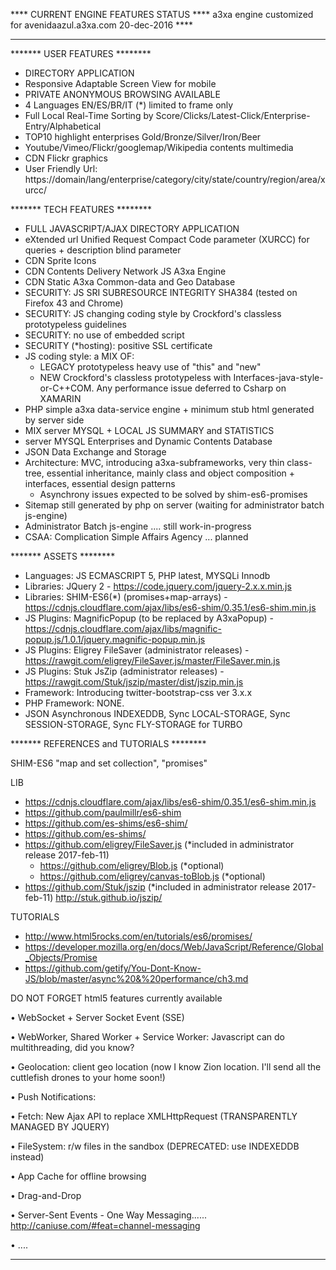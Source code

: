 **** CURRENT ENGINE FEATURES STATUS ****
a3xa engine customized for avenidaazul.a3xa.com 
20-dec-2016 **** 
______________________________________________




******* USER FEATURES ********

* DIRECTORY APPLICATION
* Responsive Adaptable Screen View for mobile
* PRIVATE ANONYMOUS BROWSING AVAILABLE 
* 4 Languages EN/ES/BR/IT (\*) limited to frame only
* Full Local Real-Time Sorting by Score/Clicks/Latest-Click/Enterprise-Entry/Alphabetical
* TOP10 highlight enterprises Gold/Bronze/Silver/Iron/Beer
* Youtube/Vimeo/Flickr/googlemap/Wikipedia contents multimedia
* CDN Flickr graphics
* User Friendly Url:   https://domain/lang/enterprise/category/city/state/country/region/area/xurcc/





******* TECH FEATURES ********

* FULL JAVASCRIPT/AJAX DIRECTORY APPLICATION
* eXtended url Unified Request Compact Code parameter (XURCC) for queries + description blind parameter
* CDN Sprite Icons
* CDN Contents Delivery Network JS A3xa Engine
* CDN Static A3xa Common-data and Geo Database
* SECURITY: JS SRI SUBRESOURCE INTEGRITY  SHA384 (tested on Firefox 43 and Chrome)
* SECURITY: JS changing coding style by Crockford's classless prototypeless guidelines
* SECURITY: no use of embedded script
* SECURITY (*hosting): positive SSL certificate
* JS coding style: a MIX OF:
    * LEGACY prototypeless heavy use of "this" and "new"
    * NEW Crockford's classless prototypeless with Interfaces-java-style-or-C++COM. 
          Any performance issue deferred to Csharp on XAMARIN
* PHP simple a3xa data-service engine + minimum stub html generated by server side
* MIX server MYSQL + LOCAL JS SUMMARY and STATISTICS
* server MYSQL Enterprises and Dynamic Contents Database
* JSON Data Exchange and Storage
* Architecture: MVC, introducing a3xa-subframeworks, very thin class-tree, essential inheritance, mainly class and object composition + interfaces, essential design patterns
   * Asynchrony issues expected to be solved by shim-es6-promises
* Sitemap still generated by php on server (waiting for administrator batch js-engine)
* Administrator Batch js-engine .... still work-in-progress
* CSAA: Complication Simple Affairs Agency ... planned


******* ASSETS ********

* Languages: JS ECMASCRIPT 5, PHP latest, MYSQLi Innodb
* Libraries: JQuery 2 - https://code.jquery.com/jquery-2.x.x.min.js
* Libraries: SHIM-ES6(\*) (promises+map-arrays) - https://cdnjs.cloudflare.com/ajax/libs/es6-shim/0.35.1/es6-shim.min.js
* JS Plugins: MagnificPopup (to be replaced by A3xaPopup) - https://cdnjs.cloudflare.com/ajax/libs/magnific-popup.js/1.0.1/jquery.magnific-popup.min.js
* JS Plugins: Eligrey FileSaver (administrator releases) - https://rawgit.com/eligrey/FileSaver.js/master/FileSaver.min.js
* JS Plugins: Stuk JsZip (administrator releases) - https://rawgit.com/Stuk/jszip/master/dist/jszip.min.js
* Framework: Introducing twitter-bootstrap-css ver 3.x.x
* PHP Framework: NONE.
* JSON Asynchronous INDEXEDDB, Sync LOCAL-STORAGE, Sync SESSION-STORAGE, Sync FLY-STORAGE  for TURBO 


******* REFERENCES and TUTORIALS ********


SHIM-ES6
"map and set collection", "promises"


LIB
* https://cdnjs.cloudflare.com/ajax/libs/es6-shim/0.35.1/es6-shim.min.js
* https://github.com/paulmillr/es6-shim
* https://github.com/es-shims/es6-shim/
* https://github.com/es-shims/
* https://github.com/eligrey/FileSaver.js (*included in administrator release 2017-feb-11)
   - https://github.com/eligrey/Blob.js (*optional)
   - https://github.com/eligrey/canvas-toBlob.js (*optional)
* https://github.com/Stuk/jszip (*included in administrator release 2017-feb-11)
      http://stuk.github.io/jszip/
      
      
TUTORIALS
* http://www.html5rocks.com/en/tutorials/es6/promises/
* https://developer.mozilla.org/en/docs/Web/JavaScript/Reference/Global_Objects/Promise
* https://github.com/getify/You-Dont-Know-JS/blob/master/async%20&%20performance/ch3.md



DO NOT FORGET html5 features currently available

• WebSocket + Server Socket Event (SSE)

• WebWorker, Shared Worker + Service Worker: Javascript can do multithreading, did you know?

• Geolocation: client geo location (now I know Zion location. I'll send all the cuttlefish drones to your home soon!)

• Push Notifications:

• Fetch: New Ajax API to replace XMLHttpRequest (TRANSPARENTLY MANAGED BY JQUERY)

• FileSystem: r/w files in the sandbox (DEPRECATED: use INDEXEDDB instead)

• App Cache for offline browsing

• Drag-and-Drop

• Server-Sent Events - One Way Messaging...... http://caniuse.com/#feat=channel-messaging

• ....



******* ******* ******* ******* ******* ******* *******





